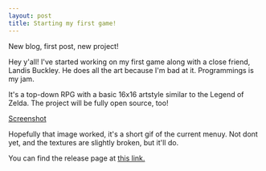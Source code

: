 ```yaml
---
layout: post
title: Starting my first game!
---
```


New blog, first post, new project!

Hey y'all! I've started working on my first game along with a close friend, Landis Buckley. He does all the art because I'm bad at it. Programmings is my jam.

It's a top-down RPG with a basic 16x16 artstyle similar to the Legend of Zelda. The project will be fully open source, too!

[Screenshot](https://i.imgur.com/64b8yAG.gifv)

Hopefully that image worked, it's a short gif of the current menuy. Not dont yet, and the textures are slightly broken, but it'll do.

You can find the release page at [this link.](https://dynamicdonkey.github.io/RPG-Game/index.html)
